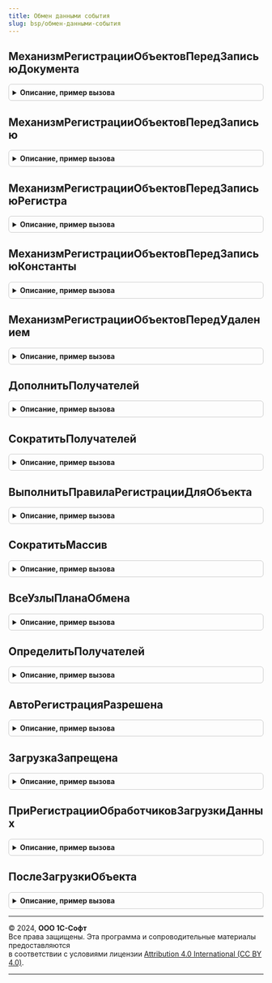 ```yaml
---
title: Обмен данными события
slug: bsp/обмен-данными-события
---
```



## МеханизмРегистрацииОбъектовПередЗаписьюДокумента
<details style="margin: 1em 0; padding: 0.5em; border: 1px solid #ccc; border-radius: 6px;">

<summary style="font-weight: bold; cursor: pointer;">Описание, пример вызова</summary>

```bsl

// Процедура-обработчик события "ПередЗаписью" документов для механизма регистрации объектов на узлах.
//
// Параметры:
//  ИмяПланаОбмена - Строка - имя плана обмена, для которого выполняется механизм регистрации.
//  Источник       - ДокументОбъект - источник события.
//  Отказ          - Булево - флаг отказа от выполнения обработчика.
//  РежимЗаписи - РежимЗаписиДокумента - см. в синтакс-помощнике РежимЗаписиДокумента.
//  РежимПроведения - РежимПроведенияДокумента - см. в синтакс-помощнике РежимПроведенияДокумента.
//
Процедура МеханизмРегистрацииОбъектовПередЗаписьюДокумента(ИмяПланаОбмена, Источник, Отказ, РежимЗаписи, РежимПроведения) Экспорт
```

Пример вызова
```bsl
ОбменДаннымиСобытия.МеханизмРегистрацииОбъектовПередЗаписьюДокумента(ИмяПланаОбмена, Источник, Отказ, РежимЗаписи, РежимПроведения) 
```
</details>

## МеханизмРегистрацииОбъектовПередЗаписью
<details style="margin: 1em 0; padding: 0.5em; border: 1px solid #ccc; border-radius: 6px;">

<summary style="font-weight: bold; cursor: pointer;">Описание, пример вызова</summary>

```bsl

// Процедура-обработчик события "ПередЗаписью" ссылочных типов данных (кроме документов) для механизма регистрации
// объектов на узлах.
//
// Параметры:
//  ИмяПланаОбмена - Строка - имя плана обмена, для которого выполняется механизм регистрации.
//  Источник       - СправочникОбъект
//                 - ПланВидовХарактеристикОбъект - источник события, кроме типа ДокументОбъект.
//  Отказ          - Булево - флаг отказа от выполнения обработчика.
//
Процедура МеханизмРегистрацииОбъектовПередЗаписью(ИмяПланаОбмена, Источник, Отказ) Экспорт
```

Пример вызова
```bsl
ОбменДаннымиСобытия.МеханизмРегистрацииОбъектовПередЗаписью(ИмяПланаОбмена, Источник, Отказ) 
```
</details>

## МеханизмРегистрацииОбъектовПередЗаписьюРегистра
<details style="margin: 1em 0; padding: 0.5em; border: 1px solid #ccc; border-radius: 6px;">

<summary style="font-weight: bold; cursor: pointer;">Описание, пример вызова</summary>

```bsl

// Процедура-обработчик события "ПередЗаписью" регистров для механизма регистрации объектов на узлах.
//
// Параметры:
//  ИмяПланаОбмена - Строка - имя плана обмена, для которого выполняется механизм регистрации.
//  Источник       - НаборЗаписейРегистра - источник события.
//  Отказ          - Булево - флаг отказа от выполнения обработчика.
//  Замещение      - Булево - признак замещения существующего набора записей.
//
Процедура МеханизмРегистрацииОбъектовПередЗаписьюРегистра(ИмяПланаОбмена, Источник, Отказ, Замещение) Экспорт
```

Пример вызова
```bsl
ОбменДаннымиСобытия.МеханизмРегистрацииОбъектовПередЗаписьюРегистра(ИмяПланаОбмена, Источник, Отказ, Замещение) 
```
</details>

## МеханизмРегистрацииОбъектовПередЗаписьюКонстанты
<details style="margin: 1em 0; padding: 0.5em; border: 1px solid #ccc; border-radius: 6px;">

<summary style="font-weight: bold; cursor: pointer;">Описание, пример вызова</summary>

```bsl

// Процедура-обработчик события "ПередЗаписью" константы для механизма регистрации объектов на узлах.
//
// Параметры:
//  ИмяПланаОбмена - Строка - имя плана обмена, для которого выполняется механизм регистрации.
//  Источник       - КонстантаМенеджерЗначения - источник события.
//  Отказ          - Булево - флаг отказа от выполнения обработчика.
//
Процедура МеханизмРегистрацииОбъектовПередЗаписьюКонстанты(ИмяПланаОбмена, Источник, Отказ) Экспорт
```

Пример вызова
```bsl
ОбменДаннымиСобытия.МеханизмРегистрацииОбъектовПередЗаписьюКонстанты(ИмяПланаОбмена, Источник, Отказ) 
```
</details>

## МеханизмРегистрацииОбъектовПередУдалением
<details style="margin: 1em 0; padding: 0.5em; border: 1px solid #ccc; border-radius: 6px;">

<summary style="font-weight: bold; cursor: pointer;">Описание, пример вызова</summary>

```bsl

// Процедура-обработчик события "ПередУдалением" ссылочных типов данных для механизма регистрации объектов на узлах.
//
// Параметры:
//  ИмяПланаОбмена - Строка - имя плана обмена, для которого выполняется механизм регистрации.
//  Источник       - СправочникОбъект
//                 - ДокументОбъект
//                 - ПланВидовХарактеристикОбъект - источник события.
//  Отказ          - Булево - флаг отказа от выполнения обработчика.
//
Процедура МеханизмРегистрацииОбъектовПередУдалением(ИмяПланаОбмена, Источник, Отказ) Экспорт
```

Пример вызова
```bsl
ОбменДаннымиСобытия.МеханизмРегистрацииОбъектовПередУдалением(ИмяПланаОбмена, Источник, Отказ) 
```
</details>

## ДополнитьПолучателей
<details style="margin: 1em 0; padding: 0.5em; border: 1px solid #ccc; border-radius: 6px;">

<summary style="font-weight: bold; cursor: pointer;">Описание, пример вызова</summary>

```bsl

// Процедура дополняет список узлов-получателей объекта переданными значениями.
//
// Параметры:
//   Объект - СправочникОбъект
//          - ДокументОбъект - объект, для которого выполняется правило регистрации.
//   Узлы   - Массив из ПланОбменаСсылка - узлы плана обмена, которые необходимо добавить в список узлов-получателей объекта.
//
Процедура ДополнитьПолучателей(Объект, Узлы) Экспорт
```

Пример вызова
```bsl
ОбменДаннымиСобытия.ДополнитьПолучателей(Объект, Узлы) 
```
</details>

## СократитьПолучателей
<details style="margin: 1em 0; padding: 0.5em; border: 1px solid #ccc; border-radius: 6px;">

<summary style="font-weight: bold; cursor: pointer;">Описание, пример вызова</summary>

```bsl

// Процедура вычитает из списка узлов-получателей объекта переданные значения.
//
// Параметры:
//   Объект - СправочникОбъект
//          - ДокументОбъект - объект, для которого выполняется правило регистрации.
//   Узлы - Массив из ПланОбменаСсылка - узлы плана обмена, которые необходимо вычесть из списка узлов-получателей объекта.
//
Процедура СократитьПолучателей(Объект, Узлы) Экспорт
```

Пример вызова
```bsl
ОбменДаннымиСобытия.СократитьПолучателей(Объект, Узлы) 
```
</details>

## ВыполнитьПравилаРегистрацииДляОбъекта
<details style="margin: 1em 0; padding: 0.5em; border: 1px solid #ccc; border-radius: 6px;">

<summary style="font-weight: bold; cursor: pointer;">Описание, пример вызова</summary>

```bsl

// Определяет массив узлов-получателей для объекта при заданном плане обмена и выполняет регистрацию объекта на
// полученных узлах.
//
// Параметры:
//  Объект         - Произвольный - СправочникОбъект, ДокументОбъект и т.п. объект, для которого необходимо выполнить
//                   правила регистрации, и выполнить регистрацию на узлах.
//  ИмяПланаОбмена - Строка - имя плана обмена как оно задано в конфигураторе.
//  Отправитель    - ПланОбменаСсылка - узел плана обмена от которого принимается сообщение обмена.
//                    Если задан, то регистрация объекта не этом узле выполнятся не будет.
//
Процедура ВыполнитьПравилаРегистрацииДляОбъекта(Объект, ИмяПланаОбмена, Отправитель = Неопределено) Экспорт
```

Пример вызова
```bsl
ОбменДаннымиСобытия.ВыполнитьПравилаРегистрацииДляОбъекта(Объект, ИмяПланаОбмена, Отправитель);
```
</details>

## СократитьМассив
<details style="margin: 1em 0; padding: 0.5em; border: 1px solid #ccc; border-radius: 6px;">

<summary style="font-weight: bold; cursor: pointer;">Описание, пример вызова</summary>

```bsl

// Вычитает один массив элементов из другого массива. Возвращает результат вычитания.
//
// Параметры:
//  Массив - Массив из Произвольный - исходный массив.
//  МассивВычитания - Массив из Произвольный - массив, вычитаемый из исходного массива.
//
// Возвращаемое значение:
//   Массив из Произвольный - результат  вычитания.
//
Функция СократитьМассив(Массив, МассивВычитания) Экспорт
```

Пример вызова
```bsl
Результат = ОбменДаннымиСобытия.СократитьМассив(Массив, МассивВычитания) 
```
</details>

## ВсеУзлыПланаОбмена
<details style="margin: 1em 0; padding: 0.5em; border: 1px solid #ccc; border-radius: 6px;">

<summary style="font-weight: bold; cursor: pointer;">Описание, пример вызова</summary>

```bsl

// Функция возвращает список всех узлов заданного плана обмена кроме предопределенного узла.
//
// Параметры:
//   ИмяПланаОбмена - Строка - имя плана обмена, как оно задано в конфигураторе,
//                    список узлов для которого необходимо получить.
//
// Возвращаемое значение:
//   Массив из ПланОбменаСсылка - список всех узлов заданного плана обмена.
//
Функция ВсеУзлыПланаОбмена(ИмяПланаОбмена) Экспорт
```

Пример вызова
```bsl
Результат = ОбменДаннымиСобытия.ВсеУзлыПланаОбмена(ИмяПланаОбмена) 
```
</details>

## ОпределитьПолучателей
<details style="margin: 1em 0; padding: 0.5em; border: 1px solid #ccc; border-radius: 6px;">

<summary style="font-weight: bold; cursor: pointer;">Описание, пример вызова</summary>

```bsl

// Функция определяет массив узлов-получателей для объекта при заданном плане обмена.
//
// Параметры:
//   Объект         - Произвольный - СправочникОбъект, ДокументОбъект и т.п. объект, для которого необходимо выполнить
//                    правила регистрации, и определить список узлов-получателей.
//   ИмяПланаОбмена - Строка - имя плана обмена как оно задано в конфигураторе.
//
// Возвращаемое значение:
//   Массив из ПланОбменаСсылка - массив узлов-получателей для объекта.
//
Функция ОпределитьПолучателей(Объект, ИмяПланаОбмена) Экспорт
```

Пример вызова
```bsl
Результат = ОбменДаннымиСобытия.ОпределитьПолучателей(Объект, ИмяПланаОбмена) 
```
</details>

## АвтоРегистрацияРазрешена
<details style="margin: 1em 0; padding: 0.5em; border: 1px solid #ccc; border-radius: 6px;">

<summary style="font-weight: bold; cursor: pointer;">Описание, пример вызова</summary>

```bsl

// Определяет признак авторегистрации объекта метаданных в составе плана обмена.
//
// Параметры:
//   ОбъектМетаданных - ОбъектМетаданных - объект, для которого требуется получить признак авторегистрации.
//   ИмяПланаОбмена - Строка - имя плана обмена, как оно задано в конфигураторе, в состав которого входит
//                          объект метаданных.
//
// Возвращаемое значение:
//   Булево - признак наличия авторегистрации в плане обмена:
//           * Истина - объект метаданных имеет признак авторегистрации "Разрешена" в составе плана обмена;
//           * Ложь   - объект метаданных имеет признак авторегистрации "Запрещена" в составе плана обмена
//                      или объект метаданных не входит в состав плана обмена.
//
Функция АвтоРегистрацияРазрешена(ОбъектМетаданных, ИмяПланаОбмена) Экспорт
```

Пример вызова
```bsl
Результат = ОбменДаннымиСобытия.АвтоРегистрацияРазрешена(ОбъектМетаданных, ИмяПланаОбмена) 
```
</details>

## ЗагрузкаЗапрещена
<details style="margin: 1em 0; padding: 0.5em; border: 1px solid #ccc; border-radius: 6px;">

<summary style="font-weight: bold; cursor: pointer;">Описание, пример вызова</summary>

```bsl

// Проверяет наличие запрета загрузки элемента данных.
//  Для работы функции требуется настройка процедуры ДанныеДляПроверкиЗапретаИзменения
// модуля ДатыЗапретаИзмененияПереопределяемый.
//
// Параметры:
//  Данные     - Произвольный - СправочникОбъект.<Имя>,
//                        ДокументОбъект.<Имя>,
//                        ПланВидовХарактеристикОбъект.<Имя>,
//                        ПланСчетовОбъект.<Имя>,
//                        ПланВидовРасчетаОбъект.<Имя>,
//                        БизнесПроцессОбъект.<Имя>,
//                        ЗадачаОбъект.<Имя>,
//                        ПланОбменаОбъект.<Имя>,
//                        УдалениеОбъекта - объект данных.
//                        РегистрСведенийНаборЗаписей.<Имя>,
//                        РегистрНакопленияНаборЗаписей.<Имя>,
//                        РегистрБухгалтерииНаборЗаписей.<Имя>,
//                        РегистрРасчетаНаборЗаписей.<Имя> - набор записей.
//
//  УзелПланаОбмена     - ПланыОбменаОбъект - узел,
//                        для которого будет выполнена проверка.
//
// Возвращаемое значение:
//  Булево - если Истина, загрузка запрещена.
//
Функция ЗагрузкаЗапрещена(Данные, Знач УзелПланаОбмена) Экспорт
```

Пример вызова
```bsl
Результат = ОбменДаннымиСобытия.ЗагрузкаЗапрещена(Данные, УзелПланаОбмена) 
```
</details>

## ПриРегистрацииОбработчиковЗагрузкиДанных
<details style="margin: 1em 0; padding: 0.5em; border: 1px solid #ccc; border-radius: 6px;">

<summary style="font-weight: bold; cursor: pointer;">Описание, пример вызова</summary>

```bsl

// См. ВыгрузкаЗагрузкаДанныхПереопределяемый.ПриРегистрацииОбработчиковЗагрузкиДанных.
Процедура ПриРегистрацииОбработчиковЗагрузкиДанных(ТаблицаОбработчиков) Экспорт
```

Пример вызова
```bsl
ОбменДаннымиСобытия.ПриРегистрацииОбработчиковЗагрузкиДанных(ТаблицаОбработчиков) 
```
</details>

## ПослеЗагрузкиОбъекта
<details style="margin: 1em 0; padding: 0.5em; border: 1px solid #ccc; border-radius: 6px;">

<summary style="font-weight: bold; cursor: pointer;">Описание, пример вызова</summary>

```bsl

// Выполняет обработчики после загрузки объекта.
//
// Параметры:
//  Контейнер - ОбработкаОбъект.ВыгрузкаЗагрузкаДанныхМенеджерКонтейнера - менеджер
//		контейнера, используемый в процессе выгрузи данных. Подробнее см. комментарий
//		к программному интерфейсу обработки ВыгрузкаЗагрузкаДанныхМенеджерКонтейнера.
//  Объект - Произвольный - объект загружаемых данных.
//  Артефакты - Массив из ОбъектXDTO - массив артефактов (объектов XDTO).
//
Процедура ПослеЗагрузкиОбъекта(Контейнер, Объект, Артефакты) Экспорт
```

Пример вызова
```bsl
ОбменДаннымиСобытия.ПослеЗагрузкиОбъекта(Контейнер, Объект, Артефакты) 
```
</details>

---

© 2024, **ООО 1С-Софт**  
Все права защищены. Эта программа и сопроводительные материалы предоставляются  
в соответствии с условиями лицензии [Attribution 4.0 International (CC BY 4.0)](https://creativecommons.org/licenses/by/4.0/legalcode).

---
